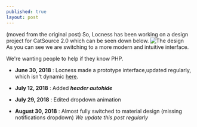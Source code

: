 ```yaml
---
published: true
layout: post
---
```

(moved from the original post)
So, Locness has been working on a design project for CatSource 2.0 which can be seen down below.
![The design]({{site.baseurl}}/images/csourcedesign.png)  
As you can see we are switching to a more modern and intuitive interface.

We're wanting people to help if they know PHP.

- **June 30, 2018** : Locness made a prototype interface,updated regularly, which isn't dynamic [here](https://thimbleprojects.org/locness/511071).

- **July 12, 2018** : Added **_header autohide_**

- **July 29, 2018** : Edited dropdown animation

- **August 30, 2018** : Almost fully switched to material design (missing notifications dropdown)
_We update this post regularly_
